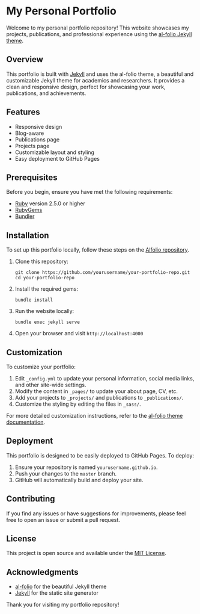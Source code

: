 # My Personal Portfolio

Welcome to my personal portfolio repository! This website showcases my projects, publications, and professional experience using the [al-folio Jekyll theme](https://github.com/alshedivat/al-folio).

## Overview

This portfolio is built with [Jekyll](https://jekyllrb.com/) and uses the al-folio theme, a beautiful and customizable Jekyll theme for academics and researchers. It provides a clean and responsive design, perfect for showcasing your work, publications, and achievements.

## Features

- Responsive design
- Blog-aware
- Publications page
- Projects page
- Customizable layout and styling
- Easy deployment to GitHub Pages

## Prerequisites

Before you begin, ensure you have met the following requirements:
- [Ruby](https://www.ruby-lang.org/en/downloads/) version 2.5.0 or higher
- [RubyGems](https://rubygems.org/pages/download)
- [Bundler](https://bundler.io/)

## Installation

To set up this portfolio locally, follow these steps on the [Alfolio repository](https://github.com/alshedivat/al-folio). 

1. Clone this repository:
   ```
   git clone https://github.com/yourusername/your-portfolio-repo.git
   cd your-portfolio-repo
   ```

2. Install the required gems:
   ```
   bundle install
   ```

3. Run the website locally:
   ```
   bundle exec jekyll serve
   ```

4. Open your browser and visit `http://localhost:4000`

## Customization

To customize your portfolio:

1. Edit `_config.yml` to update your personal information, social media links, and other site-wide settings.
2. Modify the content in `_pages/` to update your about page, CV, etc.
3. Add your projects to `_projects/` and publications to `_publications/`.
4. Customize the styling by editing the files in `_sass/`.

For more detailed customization instructions, refer to the [al-folio theme documentation](https://github.com/alshedivat/al-folio#readme).

## Deployment

This portfolio is designed to be easily deployed to GitHub Pages. To deploy:

1. Ensure your repository is named `yourusername.github.io`.
2. Push your changes to the `master` branch.
3. GitHub will automatically build and deploy your site.

## Contributing

If you find any issues or have suggestions for improvements, please feel free to open an issue or submit a pull request.

## License

This project is open source and available under the [MIT License](LICENSE).

## Acknowledgments

- [al-folio](https://github.com/alshedivat/al-folio) for the beautiful Jekyll theme
- [Jekyll](https://jekyllrb.com/) for the static site generator

Thank you for visiting my portfolio repository!
